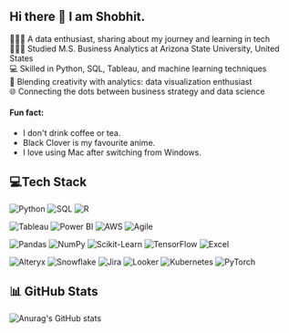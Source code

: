 ## Hi there 👋 I am Shobhit.

<!--
**Shobhitdhan/Shobhitdhan** is a ✨ _special_ ✨ repository because its `README.md` (this file) appears on your GitHub profile.

Here are some ideas to get you started:

- 🔭 I’m currently working on ...
- 🌱 I’m currently learning ...
- 👯 I’m looking to collaborate on ...
- 🤔 I’m looking for help with ...
- 💬 Ask me about ...
- 📫 How to reach me: ...
- 😄 Pronouns: ...
- ⚡ Fun fact: ...
-->

👨🏻‍💻 A data enthusiast, sharing about my journey and learning in tech<br/>
👨🏻‍🎓 Studied M.S. Business Analytics at Arizona State University, United States<br/>
💻 Skilled in Python, SQL, Tableau, and machine learning techniques<br/>
🎨 Blending creativity with analytics: data visualization enthusiast<br/>
🌐 Connecting the dots between business strategy and data science<br/>

####  Fun fact:

- I don't drink coffee or tea.
- Black Clover is my favourite anime.
- I love using Mac after switching from Windows.

## 💻Tech Stack

![Python](https://img.shields.io/badge/Python-306998?style=for-the-badge&logo=python&logoColor=yellow)
![SQL](https://img.shields.io/badge/SQL-336791?style=for-the-badge&logo=sql&logoColor=white)
![R](https://img.shields.io/badge/R-276DC3?style=for-the-badge&logo=r&logoColor=white)


![Tableau](https://img.shields.io/badge/Tableau-E97627?style=for-the-badge&logo=tableau&logoColor=white)
![Power BI](https://img.shields.io/badge/Power_BI-F2C811?style=for-the-badge&logo=powerbi&logoColor=black)
![AWS](https://img.shields.io/badge/AWS-232F3E?style=for-the-badge&logo=amazon-aws&logoColor=white)
![Agile](https://img.shields.io/badge/Agile-2496ED?style=for-the-badge&logo=agile&logoColor=white)


![Pandas](https://img.shields.io/badge/Pandas-150458?style=for-the-badge&logo=pandas&logoColor=white)
![NumPy](https://img.shields.io/badge/NumPy-013243?style=for-the-badge&logo=numpy&logoColor=white)
![Scikit-Learn](https://img.shields.io/badge/Scikit--Learn-F7931E?style=for-the-badge&logo=scikit-learn&logoColor=white)
![TensorFlow](https://img.shields.io/badge/TensorFlow-FF6F00?style=for-the-badge&logo=tensorflow&logoColor=white)
![Excel](https://img.shields.io/badge/Microsoft_Excel-217346?style=for-the-badge&logo=microsoft-excel&logoColor=white)


![Alteryx](https://img.shields.io/badge/Alteryx-276DC3?style=for-the-badge&logo=alteryx&logoColor=white)
![Snowflake](https://img.shields.io/badge/Snowflake-29B5E8?style=for-the-badge&logo=snowflake&logoColor=white)
![Jira](https://img.shields.io/badge/Jira-0052CC?style=for-the-badge&logo=jira&logoColor=white)
![Looker](https://img.shields.io/badge/Looker-4285F4?style=for-the-badge&logo=looker&logoColor=white)
![Kubernetes](https://img.shields.io/badge/Kubernetes-326CE5?style=for-the-badge&logo=kubernetes&logoColor=white)
![PyTorch](https://img.shields.io/badge/PyTorch-EE4C2C?style=for-the-badge&logo=pytorch&logoColor=white)

## 📊 GitHub Stats
![Anurag's GitHub stats](https://github-readme-stats.vercel.app/api?username=Shobhit&show_icons=true&theme=midnight-purple)
